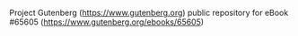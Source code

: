 Project Gutenberg (https://www.gutenberg.org) public repository for
eBook #65605 (https://www.gutenberg.org/ebooks/65605)
